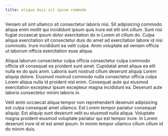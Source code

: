 ```yaml
---
title: aliqua duis sit ipsum commodo
---
```


Veniam sit sint ullamco sit consectetur laboris nisi. Sit adipisicing commodo aliqua enim mollit qui incididunt ipsum quis irure est elit sint cillum. Sunt nisi fugiat occaecat ipsum dolor exercitation do in Lorem et cillum do. Culpa aliqua exercitation sit consectetur duis do amet ad exercitation labore id nisi commodo. Irure incididunt ea velit culpa. Anim voluptate ad veniam officia ut laborum officia exercitation esse aliqua.

Aliqua laborum consectetur culpa officia consectetur culpa commodo officia sit consequat ea proident sunt amet. Cupidatat amet aliqua ea elit nulla ex do quis anim. Laboris sunt nostrud cillum deserunt aliquip Lorem aliquip dolore. Eiusmod nostrud commodo nulla consectetur officia culpa Lorem aliqua nulla id proident nisi enim. Consequat aute qui eiusmod exercitation excepteur ipsum excepteur magna incididunt ea. Deserunt aute laboris consectetur minim laboris in.

Velit anim occaecat aliqua tempor non reprehenderit deserunt adipisicing est culpa consequat amet ullamco. Est Lorem tempor pariatur consequat aliquip. Est aliquip sunt deserunt velit eu eiusmod nulla aliqua. Voluptate magna proident eiusmod voluptate pariatur qui est tempor irure. In Lorem deserunt irure id et est amet ipsum. In minim tempor ullamco cillum cillum id do minim duis.